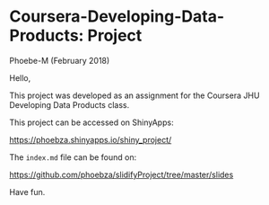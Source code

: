 # Coursera-Developing-Data-Products: Project

Phoebe-M (February 2018)

Hello,

This project was developed as an assignment for the Coursera JHU Developing Data Products class.  

This project can be accessed on ShinyApps:

https://phoebza.shinyapps.io/shiny_project/

The `index.md` file can be found on:

https://github.com/phoebza/slidifyProject/tree/master/slides


Have fun.
